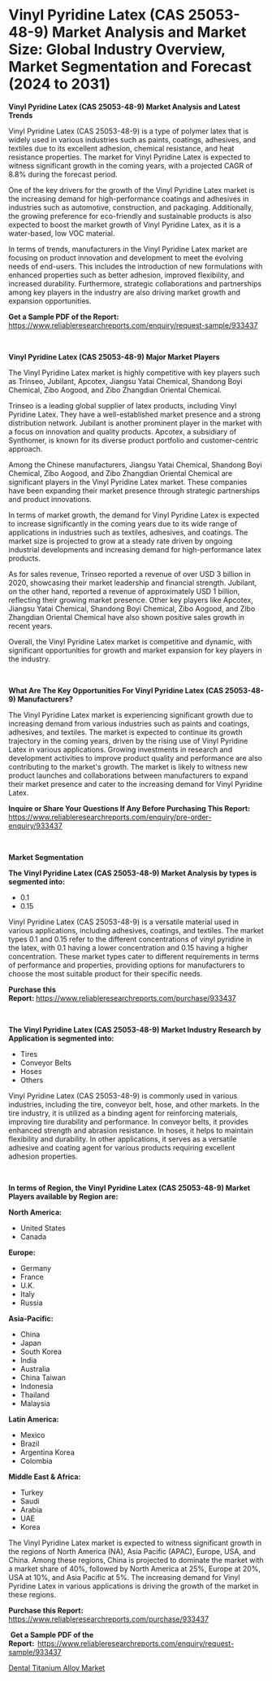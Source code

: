 <p><h1>Vinyl Pyridine Latex (CAS 25053-48-9) Market Analysis and Market Size: Global Industry Overview, Market Segmentation and Forecast (2024 to 2031)</h1></p><p><strong>Vinyl Pyridine Latex (CAS 25053-48-9) Market Analysis and Latest Trends</strong></p>
<p><p>Vinyl Pyridine Latex (CAS 25053-48-9) is a type of polymer latex that is widely used in various industries such as paints, coatings, adhesives, and textiles due to its excellent adhesion, chemical resistance, and heat resistance properties. The market for Vinyl Pyridine Latex is expected to witness significant growth in the coming years, with a projected CAGR of 8.8% during the forecast period.</p><p>One of the key drivers for the growth of the Vinyl Pyridine Latex market is the increasing demand for high-performance coatings and adhesives in industries such as automotive, construction, and packaging. Additionally, the growing preference for eco-friendly and sustainable products is also expected to boost the market growth of Vinyl Pyridine Latex, as it is a water-based, low VOC material.</p><p>In terms of trends, manufacturers in the Vinyl Pyridine Latex market are focusing on product innovation and development to meet the evolving needs of end-users. This includes the introduction of new formulations with enhanced properties such as better adhesion, improved flexibility, and increased durability. Furthermore, strategic collaborations and partnerships among key players in the industry are also driving market growth and expansion opportunities.</p></p>
<p><strong>Get a Sample PDF of the Report:&nbsp;</strong> <a href="https://www.reliableresearchreports.com/enquiry/request-sample/933437">https://www.reliableresearchreports.com/enquiry/request-sample/933437</a></p>
<p>&nbsp;</p>
<p><strong>Vinyl Pyridine Latex (CAS 25053-48-9) Major Market Players</strong></p>
<p><p>The Vinyl Pyridine Latex market is highly competitive with key players such as Trinseo, Jubilant, Apcotex, Jiangsu Yatai Chemical, Shandong Boyi Chemical, Zibo Aogood, and Zibo Zhangdian Oriental Chemical. </p><p>Trinseo is a leading global supplier of latex products, including Vinyl Pyridine Latex. They have a well-established market presence and a strong distribution network. Jubilant is another prominent player in the market with a focus on innovation and quality products. Apcotex, a subsidiary of Synthomer, is known for its diverse product portfolio and customer-centric approach.</p><p>Among the Chinese manufacturers, Jiangsu Yatai Chemical, Shandong Boyi Chemical, Zibo Aogood, and Zibo Zhangdian Oriental Chemical are significant players in the Vinyl Pyridine Latex market. These companies have been expanding their market presence through strategic partnerships and product innovations.</p><p>In terms of market growth, the demand for Vinyl Pyridine Latex is expected to increase significantly in the coming years due to its wide range of applications in industries such as textiles, adhesives, and coatings. The market size is projected to grow at a steady rate driven by ongoing industrial developments and increasing demand for high-performance latex products.</p><p>As for sales revenue, Trinseo reported a revenue of over USD 3 billion in 2020, showcasing their market leadership and financial strength. Jubilant, on the other hand, reported a revenue of approximately USD 1 billion, reflecting their growing market presence. Other key players like Apcotex, Jiangsu Yatai Chemical, Shandong Boyi Chemical, Zibo Aogood, and Zibo Zhangdian Oriental Chemical have also shown positive sales growth in recent years.</p><p>Overall, the Vinyl Pyridine Latex market is competitive and dynamic, with significant opportunities for growth and market expansion for key players in the industry.</p></p>
<p>&nbsp;</p>
<p><strong>What Are The Key Opportunities For Vinyl Pyridine Latex (CAS 25053-48-9) Manufacturers?</strong></p>
<p><p>The Vinyl Pyridine Latex market is experiencing significant growth due to increasing demand from various industries such as paints and coatings, adhesives, and textiles. The market is expected to continue its growth trajectory in the coming years, driven by the rising use of Vinyl Pyridine Latex in various applications. Growing investments in research and development activities to improve product quality and performance are also contributing to the market's growth. The market is likely to witness new product launches and collaborations between manufacturers to expand their market presence and cater to the increasing demand for Vinyl Pyridine Latex.</p></p>
<p><strong>Inquire or Share Your Questions If Any Before Purchasing This Report:</strong> <a href="https://www.reliableresearchreports.com/enquiry/pre-order-enquiry/933437">https://www.reliableresearchreports.com/enquiry/pre-order-enquiry/933437</a></p>
<p>&nbsp;</p>
<p><strong>Market Segmentation</strong></p>
<p><strong>The Vinyl Pyridine Latex (CAS 25053-48-9) Market Analysis by types is segmented into:</strong></p>
<p><ul><li>0.1</li><li>0.15</li></ul></p>
<p><p>Vinyl Pyridine Latex (CAS 25053-48-9) is a versatile material used in various applications, including adhesives, coatings, and textiles. The market types 0.1 and 0.15 refer to the different concentrations of vinyl pyridine in the latex, with 0.1 having a lower concentration and 0.15 having a higher concentration. These market types cater to different requirements in terms of performance and properties, providing options for manufacturers to choose the most suitable product for their specific needs.</p></p>
<p><strong>Purchase this Report:&nbsp;</strong><a href="https://www.reliableresearchreports.com/purchase/933437">https://www.reliableresearchreports.com/purchase/933437</a></p>
<p>&nbsp;</p>
<p><strong>The Vinyl Pyridine Latex (CAS 25053-48-9) Market Industry Research by Application is segmented into:</strong></p>
<p><ul><li>Tires</li><li>Conveyor Belts</li><li>Hoses</li><li>Others</li></ul></p>
<p><p>Vinyl Pyridine Latex (CAS 25053-48-9) is commonly used in various industries, including the tire, conveyor belt, hose, and other markets. In the tire industry, it is utilized as a binding agent for reinforcing materials, improving tire durability and performance. In conveyor belts, it provides enhanced strength and abrasion resistance. In hoses, it helps to maintain flexibility and durability. In other applications, it serves as a versatile adhesive and coating agent for various products requiring excellent adhesion properties.</p></p>
<p>&nbsp;</p>
<p><strong>In terms of Region, the Vinyl Pyridine Latex (CAS 25053-48-9) Market Players available by Region are:</strong></p>
<p>
    <p> <strong> North America: </strong>
        <ul>
            <li>United States</li>
            <li>Canada</li>
        </ul>
        </p> 
    <p> <strong> Europe: </strong>
        <ul>
            <li>Germany</li>
            <li>France</li>
            <li>U.K.</li>
            <li>Italy</li>
            <li>Russia</li>
        </ul>
        </p> 
    <p> <strong> Asia-Pacific: </strong>
        <ul>
            <li>China</li>
            <li>Japan</li>
            <li>South Korea</li>
            <li>India</li>
            <li>Australia</li>
            <li>China Taiwan</li>
            <li>Indonesia</li>
            <li>Thailand</li>
            <li>Malaysia</li>
        </ul>
        </p> 
    <p> <strong> Latin America: </strong>
        <ul>
            <li>Mexico</li>
            <li>Brazil</li>
            <li>Argentina Korea</li>
            <li>Colombia</li>
        </ul>
        </p> 
    <p> <strong> Middle East & Africa: </strong>
        <ul>
            <li>Turkey</li>
            <li>Saudi</li>
            <li>Arabia</li>
            <li>UAE</li>
            <li>Korea</li>
        </ul>
    </p>
    </p>
<p><p>The Vinyl Pyridine Latex market is expected to witness significant growth in the regions of North America (NA), Asia Pacific (APAC), Europe, USA, and China. Among these regions, China is projected to dominate the market with a market share of 40%, followed by North America at 25%, Europe at 20%, USA at 10%, and Asia Pacific at 5%. The increasing demand for Vinyl Pyridine Latex in various applications is driving the growth of the market in these regions.</p></p>
<p><strong>Purchase this Report: </strong><a href="https://www.reliableresearchreports.com/purchase/933437">https://www.reliableresearchreports.com/purchase/933437</a></p>
<p>&nbsp;<strong>Get a Sample PDF of the Report:&nbsp;&nbsp;</strong><a href="https://www.reliableresearchreports.com/enquiry/request-sample/933437">https://www.reliableresearchreports.com/enquiry/request-sample/933437</a></p>
<p><strong></strong></p>
<p><p><a href="https://changeable-paste-463.notion.site/Dental-Titanium-Alloy-Market-Research-Report-Provides-Critical-Insights-that-can-help-Shape-Business-2be9941ae14946688229f3a3a293bda2">Dental Titanium Alloy Market</a></p></p>